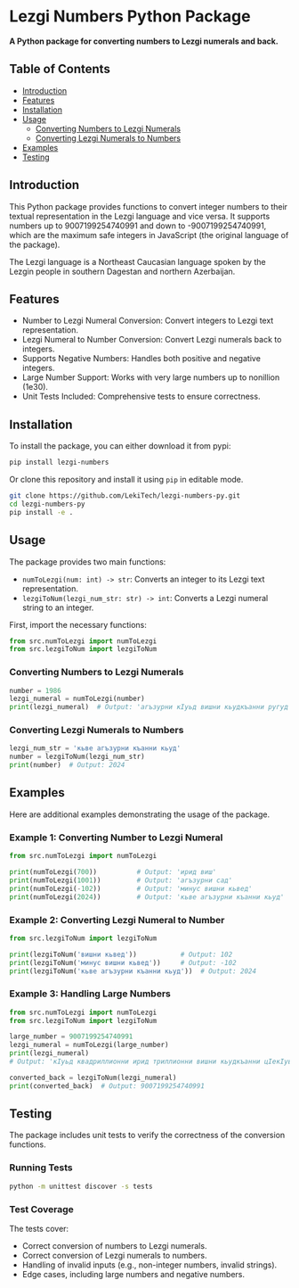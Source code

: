 # Lezgi Numbers Python Package

**A Python package for converting numbers to Lezgi numerals and back.**

## Table of Contents

- [Introduction](#introduction)
- [Features](#features)
- [Installation](#installation)
- [Usage](#usage)
  - [Converting Numbers to Lezgi Numerals](#converting-numbers-to-lezgi-numerals)
  - [Converting Lezgi Numerals to Numbers](#converting-lezgi-numerals-to-numbers)
- [Examples](#examples)
- [Testing](#testing)

## Introduction

This Python package provides functions to convert integer numbers to their textual representation in the Lezgi language and vice versa. It supports numbers up to 9007199254740991 and down to -9007199254740991, which are the maximum safe integers in JavaScript (the original language of the package).

The Lezgi language is a Northeast Caucasian language spoken by the Lezgin people in southern Dagestan and northern Azerbaijan.

## Features

- Number to Lezgi Numeral Conversion: Convert integers to Lezgi text representation.
- Lezgi Numeral to Number Conversion: Convert Lezgi numerals back to integers.
- Supports Negative Numbers: Handles both positive and negative integers.
- Large Number Support: Works with very large numbers up to nonillion (1e30).
- Unit Tests Included: Comprehensive tests to ensure correctness.

## Installation

To install the package, you can either download it from pypi:

```bash
pip install lezgi-numbers
```

Or clone this repository and install it using `pip` in editable mode.

```bash
git clone https://github.com/LekiTech/lezgi-numbers-py.git
cd lezgi-numbers-py
pip install -e .
```

## Usage
The package provides two main functions:

- `numToLezgi(num: int) -> str`: Converts an integer to its Lezgi text representation.
- `lezgiToNum(lezgi_num_str: str) -> int`: Converts a Lezgi numeral string to an integer.

First, import the necessary functions:

```python
from src.numToLezgi import numToLezgi
from src.lezgiToNum import lezgiToNum
```

### Converting Numbers to Lezgi Numerals
```python
number = 1986
lezgi_numeral = numToLezgi(number)
print(lezgi_numeral)  # Output: 'агъзурни кIуьд вишни кьудкъанни ругуд'
```

### Converting Lezgi Numerals to Numbers

```python
lezgi_num_str = 'кьве агъзурни къанни кьуд'
number = lezgiToNum(lezgi_num_str)
print(number)  # Output: 2024
```

## Examples

Here are additional examples demonstrating the usage of the package.

### Example 1: Converting Number to Lezgi Numeral

```python
from src.numToLezgi import numToLezgi

print(numToLezgi(700))          # Output: 'ирид виш'
print(numToLezgi(1001))         # Output: 'агъзурни сад'
print(numToLezgi(-102))         # Output: 'минус вишни кьвед'
print(numToLezgi(2024))         # Output: 'кьве агъзурни къанни кьуд'
```

### Example 2: Converting Lezgi Numeral to Number

```python
from src.lezgiToNum import lezgiToNum

print(lezgiToNum('вишни кьвед'))           # Output: 102
print(lezgiToNum('минус вишни кьвед'))     # Output: -102
print(lezgiToNum('кьве агъзурни къанни кьуд'))  # Output: 2024
```

### Example 3: Handling Large Numbers

```python
from src.numToLezgi import numToLezgi
from src.lezgiToNum import lezgiToNum

large_number = 9007199254740991
lezgi_numeral = numToLezgi(large_number)
print(lezgi_numeral)
# Output: 'кIуьд квадриллионни ирид триллионни вишни кьудкъанни цIекIуьд миллиардни кьве вишни яхцIурни цIикьуд миллионни ирид вишни яхцIур агъзурни кIуьд вишни кьудкъанни цIусад'

converted_back = lezgiToNum(lezgi_numeral)
print(converted_back)  # Output: 9007199254740991
```

## Testing

The package includes unit tests to verify the correctness of the conversion functions.

### Running Tests

```bash
python -m unittest discover -s tests  
```

### Test Coverage

The tests cover:

- Correct conversion of numbers to Lezgi numerals.
- Correct conversion of Lezgi numerals to numbers.
- Handling of invalid inputs (e.g., non-integer numbers, invalid strings).
- Edge cases, including large numbers and negative numbers.
